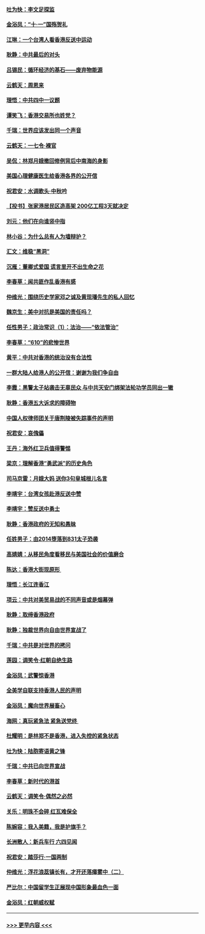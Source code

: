 #### [吐为快：李文足探监](../pages/nsc993/n11509622.md?t=09110244) 
#### [金浴凤：“十‧一”国殇贺礼](../pages/nsc993/n11509593.md?t=09110244) 
#### [江琳：一个台湾人看香港反送中运动](../pages/nsc993/n11509211.md?t=09110244) 
#### [耿静：中共最后的对头](../pages/nsc993/n11508308.md?t=09110244) 
#### [吕锡民：循环经济的基石——废弃物能源](../pages/nsc993/n11508212.md?t=09110244) 
#### [云鹤天：周恩来](../pages/nsc993/n11508055.md?t=09110244) 
#### [理悟：中共四中一议题](../pages/nsc993/n11507782.md?t=09110244) 
#### [谭笑飞：香港交易所也姓党？](../pages/nsc993/n11507753.md?t=09110244) 
#### [千瑞：世界应该发出同一个声音](../pages/nsc993/n11507290.md?t=09110244) 
#### [云鹤天：一七令‧裸官](../pages/nsc993/n11507177.md?t=09110244) 
#### [吴侃：林郑月娥撤回修例背后中南海的身影](../pages/nsc993/n11506876.md?t=09110244) 
#### [美国心理健康医生给香港各界的公开信](../pages/nsc993/n11506809.md?t=09110244) 
#### [祝君安：水调歌头‧中秋吟](../pages/nsc993/n11506758.md?t=09110244) 
#### [【投书】张家港居民区造高架 200亿工程3天就决定](../pages/nsc993/n11506682.md?t=09110244) 
#### [刘元：他们在向谁竖中指](../pages/nsc993/n11505384.md?t=09110244) 
#### [林小谷：为什么总有人为墙辩护？](../pages/nsc993/n11505226.md?t=09110244) 
#### [汇文：维稳“黑洞”](../pages/nsc993/n11504347.md?t=09110244) 
#### [沉雁：董卿式爱国 谎言里开不出生命之花](../pages/nsc993/n11503215.md?t=09110244) 
#### [李春草：闻共匪作乱香港有感](../pages/nsc993/n11503072.md?t=09110244) 
#### [仲维光：围绕历史学家邓之诚及黄现璠先生的私人回忆](../pages/nsc993/n11501330.md?t=09110244) 
#### [魏京生：美中对抗是美国的责任吗？](../pages/nsc993/n11500723.md?t=09110244) 
#### [任性男子：政治常识（1）：法治——“依法管治”](../pages/nsc993/n11500791.md?t=09110244) 
#### [李春草：“610”的悲惨世界](../pages/nsc993/n11501141.md?t=09110244) 
#### [黄平：中共对香港的统治没有合法性](../pages/nsc993/n11499473.md?t=09110244) 
#### [一群大陆人给港人的公开信：谢谢为我们争自由](../pages/nsc993/n11500402.md?t=09110244) 
#### [李霞：黑警太子站袭击无辜民众 与中共天安门绑架法轮功学员同出一辙](../pages/nsc993/n11499805.md?t=09110244) 
#### [耿静：香港五大诉求的障碍物](../pages/nsc993/n11497578.md?t=09110244) 
#### [中国人权律师团关于唐荆陵被失踪事件的声明](../pages/nsc993/n11500014.md?t=09110244) 
#### [祝君安：哀傀儡](../pages/nsc993/n11499776.md?t=09110244) 
#### [王丹：海外红卫兵值得警惕](../pages/nsc993/n11498138.md?t=09110244) 
#### [梁京：理解香港“勇武派”的历史角色](../pages/nsc993/n11498006.md?t=09110244) 
#### [司马京雷：月娥大妈  送你3句皇城根儿名言](../pages/nsc993/n11497885.md?t=09110244) 
#### [李靖宇：台湾女孩赴港反送中赞](../pages/nsc993/n11497721.md?t=09110244) 
#### [李靖宇：赞反送中勇士](../pages/nsc993/n11497452.md?t=09110244) 
#### [耿静：香港政府的无知和愚昧](../pages/nsc993/n11494238.md?t=09110244) 
#### [任姓男子：由2014堕落到831太子恐袭](../pages/nsc993/n11496683.md?t=09110244) 
#### [高婧婧：从移民角度看移民与美国社会的价值磨合](../pages/nsc993/n11495757.md?t=09110244) 
#### [陈达：香港大街现原形 ](../pages/nsc993/n11495441.md?t=09110244) 
#### [理悟：长江连香江](../pages/nsc993/n11495377.md?t=09110244) 
#### [项云：中共对美贸易战的不同声音或是烟幕弹](../pages/nsc993/n11494929.md?t=09110244) 
#### [耿静：取缔香港政府](../pages/nsc993/n11494218.md?t=09110244) 
#### [耿静：独裁世界向自由世界宣战了](../pages/nsc993/n11494190.md?t=09110244) 
#### [千瑞：中共是对世界的拷问](../pages/nsc993/n11493021.md?t=09110244) 
#### [莲园：调笑令‧红朝自绝生路](../pages/nsc993/n11493011.md?t=09110244) 
#### [金浴凤：武警惊香港](../pages/nsc993/n11492994.md?t=09110244) 
#### [全美学自联支持香港人民的声明](../pages/nsc993/n11492630.md?t=09110244) 
#### [金浴凤：魔向世界展畜心](../pages/nsc993/n11492599.md?t=09110244) 
#### [海网：真玩紧急法 紧急送党终 ](../pages/nsc993/n11492535.md?t=09110244) 
#### [杜耀明：是林郑不是香港，进入失控的紧急状态](../pages/nsc993/n11491420.md?t=09110244) 
#### [吐为快：陆胞寄语黄之锋](../pages/nsc993/n11491117.md?t=09110244) 
#### [千瑞：中共已向世界宣战](../pages/nsc993/n11490123.md?t=09110244) 
#### [李春草：新时代的港首](../pages/nsc993/n11489864.md?t=09110244) 
#### [云鹤天：调笑令·偶然之必然](../pages/nsc993/n11489701.md?t=09110244) 
#### [关乐：明珠不会碎 红瓦难保全](../pages/nsc993/n11489647.md?t=09110244) 
#### [陈婉容：我入美籍，我是护旗手？](../pages/nsc993/n11487908.md?t=09110244) 
#### [长洲散人：新兵车行 六四见闻](../pages/nsc993/n11487729.md?t=09110244) 
#### [祝君安：踏莎行‧一国两制](../pages/nsc993/n11487699.md?t=09110244) 
#### [仲维光：浮花浪蕊镇长有，才开还落瘴雾中（二）](../pages/nsc993/n11483286.md?t=09110244) 
#### [严比尔：中国留学生正展现中国形象最血色一面](../pages/nsc993/n11485145.md?t=09110244) 
#### [金浴凤：红朝威权赋](../pages/nsc993/n11485191.md?t=09110244) 

----
#### [ >>> 更早内容 <<< ](../indexes/nsc993-earlier.md)
